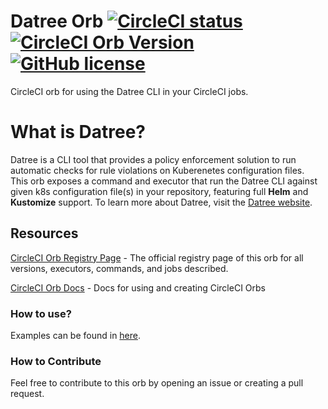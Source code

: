# Datree Orb [![CircleCI status](https://circleci.com/gh/naorpeled/datree-circleci-orb.svg?style=shield "CircleCI status")](https://circleci.com/gh/naorpeled/datree-circleci-orb) [![CircleCI Orb Version](https://badges.circleci.com/orbs/naorpeled/datree.svg)](https://circleci.com/developer/orbs/orb/naorpeled/datree) [![GitHub license](https://img.shields.io/badge/license-MIT-blue.svg)](https://raw.githubusercontent.com/naorpeled/datree-circleci-orb/main/LICENSE)

CircleCI orb for using the Datree CLI in your CircleCI jobs.

# What is Datree?
Datree is a CLI tool that provides a policy enforcement solution to run automatic checks for rule violations on Kuberenetes configuration files.  
This orb exposes a command and executor that run the Datree CLI against given k8s configuration file(s) in your repository, featuring full **Helm** and **Kustomize** support.
To learn more about Datree, visit the [Datree website](https://www.datree.io/).

## Resources

[CircleCI Orb Registry Page](https://circleci.com/orbs/registry/orb/naorpeled/datree) - The official registry page of this orb for all versions, executors, commands, and jobs described.

[CircleCI Orb Docs](https://circleci.com/docs/2.0/orb-intro/#section=configuration) - Docs for using and creating CircleCI Orbs

### How to use?
Examples can be found in [here](https://circleci.com/developer/orbs/orb/naorpeled/datree#quick-start).

### How to Contribute
Feel free to contribute to this orb by opening an issue or creating a pull request.

